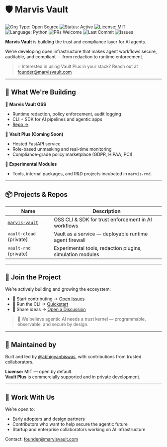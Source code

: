 # 🛡️ Marvis Vault

![Org Type: Open Source](https://img.shields.io/badge/org-open--source-blue)
![Status: Active](https://img.shields.io/badge/status-active-brightgreen)
![License: MIT](https://img.shields.io/badge/license-MIT-blue.svg)
![Language: Python](https://img.shields.io/badge/language-Python%203.10+-blue)
![PRs Welcome](https://img.shields.io/badge/PRs-welcome-blue)
![Last Commit](https://img.shields.io/github/last-commit/marvisvault/marvis-vault)
![Issues](https://img.shields.io/github/issues/marvisvault/marvis-vault)

**Marvis Vault** is building the trust and compliance layer for AI agents.

We’re developing open infrastructure that makes agent workflows secure, auditable, and compliant — from redaction to runtime enforcement.

> 💡 Interested in using Vault Plus in your stack? Reach out at [founder@marvisvault.com](mailto:founder@marvisvault.com)
---

## 🚀 What We're Building

🔐 **Marvis Vault OSS**  
- Runtime redaction, policy enforcement, audit logging  
- CLI + SDK for AI pipelines and agentic apps  
- [Repo →](https://github.com/marvisvault/marvis-vault)

🧱 **Vault Plus (Coming Soon)**  
- Hosted FastAPI service  
- Role-based unmasking and real-time monitoring  
- Compliance-grade policy marketplace (GDPR, HIPAA, PCI)

🧪 **Experimental Modules**  
- Tools, internal packages, and R&D projects incubated in `marvis-rnd`.

---

## 📦 Projects & Repos

| Name | Description |
|------|-------------|
| [`marvis-vault`](https://github.com/marvisvault/marvis-vault) | OSS CLI & SDK for trust enforcement in AI workflows |
| `vault-cloud` (private) | Vault as a service — deployable runtime agent firewall |
| `vault-rnd` (private) | Experimental tools, redaction plugins, simulation modules |

---

## 👋 Join the Project

We’re actively building and growing the ecosystem:

- 🔧 Start contributing → [Open Issues](https://github.com/marvisvault/marvis-vault/issues)
- 🧪 Run the CLI → [Quickstart](https://github.com/marvisvault/marvis-vault#quickstart)
- 💬 Share ideas → [Open a Discussion](https://github.com/marvisvault/marvis-vault/discussions)

> 🧠 We believe agentic AI needs a trust kernel — programmable, observable, and secure by design.

---

## 🧬 Maintained by

Built and led by [@abhigyanbiswas](https://github.com/abbybiswas), with contributions from trusted collaborators.

**License:** MIT — open by default.  
**Vault Plus** is commercially supported and in private development.

---

## 🤝 Work With Us

We’re open to:
- Early adopters and design partners
- Contributors who want to help secure the agentic future
- Startup and enterprise collaborators working on AI infrastructure

Contact: founder@marvisvault.com
